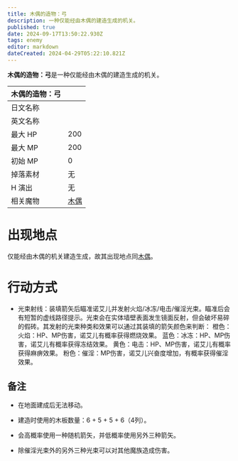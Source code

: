 ```yaml
---
title: 木偶的造物：弓
description: 一种仅能经由木偶的建造生成的机关。
published: true
date: 2024-09-17T13:50:22.930Z
tags: enemy
editor: markdown
dateCreated: 2024-04-29T05:22:10.821Z
---
```


**木偶的造物：弓**是一种仅能经由木偶的建造生成的机关。

<!-- 在这里放置图像 -->

| 木偶的造物：弓 ||
| - | - |
| 日文名称 | <span lang="ja"></span> |
| 英文名称 |  |
| 最大 HP | 200 |
| 最大 MP | 200 |
| 初始 MP | 0 |
| 掉落素材 | 无 |
| H 演出 | 无 |
| 相关魔物 | [木偶](/zh/enemy/puppet) |

# 出现地点

仅能经由木偶的机关建造生成，故其出现地点同[木偶](/zh/enemy/puppet)。

# 行动方式

- 光束射线：装填箭矢后瞄准诺艾儿并发射火焰/冰冻/电击/催淫光束。瞄准后会有短暂的虚线路径提示。光束会在实体墙壁表面发生镜面反射，但会破坏易碎的假砖。其发射的光束种类和效果可以通过其装填的箭矢颜色来判断：
橙色：火焰：HP、MP伤害，诺艾儿有概率获得燃烧效果。
蓝色：冰冻：HP、MP伤害，诺艾儿有概率获得冻结效果。
黄色：电击：HP、MP伤害，诺艾儿有概率获得麻痹效果。
粉色：催淫：MP伤害，诺艾儿兴奋度增加，有概率获得催淫效果。

## 备注

- 在地面建成后无法移动。

- 建造时使用的木板数量：6 + 5 + 5 + 6（4列）。

- 会高概率使用一种随机箭矢，并低概率使用另外三种箭矢。

- 除催淫光束外的另外三种光束可以对其他魔族造成伤害。
